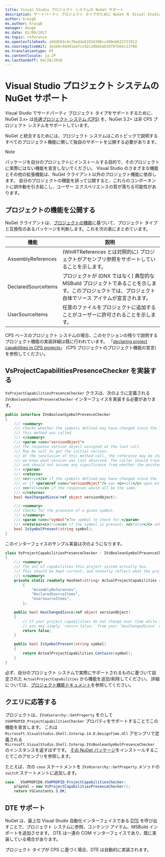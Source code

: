 ```yaml
---
title: Visual Studio プロジェクト システムの NuGet サポート
description: サードパーティ プロジェクト タイプのために NuGet を Visual Studio プロジェクト システムに統合する
author: kraigb
ms.author: kraigb
manager: douge
ms.date: 01/09/2017
ms.topic: reference
ms.openlocfilehash: a9dd503c4c76adda6255d398cc400eb622721912
ms.sourcegitcommit: 3eab9c4dd41ea7ccd2c28bb5ab16f6fbbec13708
ms.translationtype: HT
ms.contentlocale: ja-JP
ms.lasthandoff: 04/26/2018
---
```

# <a name="nuget-support-for-the-visual-studio-project-system"></a>Visual Studio プロジェクト システムの NuGet サポート

Visual Studio でサードパーティ プロジェクト タイプをサポートするために、NuGet 3.x+ は[共通プロジェクト システム (CPS)](https://github.com/Microsoft/VSProjectSystem/blob/master/doc/overview/intro.md) を、NuGet 3.2+ は非 CPS プロジェクト システムをサポートしています。

NuGet と統合するためには、プロジェクト システムはこのトピックで説明するすべてのプロジェクト機能に関して独自のサポートを公開する必要があります。

> [!Note]
> パッケージを自分のプロジェクトにインストールする目的で、そのプロジェクトに実際にはない機能を宣言しないでください。 Visual Studio のさまざまな機能とその他の拡張機能は、NuGet クライアント以外のプロジェクト機能に依存します。 自分のプロジェクトの機能を誤って公開すると、これらのコンポーネントに誤作動を引き起こし、ユーザー エクスペリエンスの質が落ちる可能性があります。

## <a name="advertise-project-capabilities"></a>プロジェクトの機能を公開する

NuGet クライアントは、[プロジェクトの機能](https://github.com/Microsoft/VSProjectSystem/blob/master/doc/overview/about_project_capabilities.md)に基づいて、プロジェクト タイプと互換性のあるパッケージを判断します。これを次の表にまとめています。

| 機能 | 説明 |
| --- | --- |
| AssemblyReferences | (WinRTReferences とは対照的に) プロジェクトがアセンブリ参照をサポートしていることを示します。 |
| DeclaredSourceItems | プロジェクトが (DNX ではなく) 典型的な MSBuild プロジェクトであることを示します。このプロジェクトでは、プロジェクト自体でソース アイテムが宣言されます。 |
| UserSourceItems|任意のファイルをプロジェクトに追加することがユーザーに許可されることを示します。 |

CPS ベースのプロジェクト システムの場合、このセクションの残りで説明するプロジェクト機能の実装詳細は既に行われています。 「[declaring project capabilities in CPS projects](https://github.com/Microsoft/VSProjectSystem/blob/master/doc/overview/about_project_capabilities.md#how-to-declare-project-capabilities-in-your-project)」 (CPS プロジェクトのプロジェクト機能の宣言) を参照してください。

## <a name="implementing-vsprojectcapabilitiespresencechecker"></a>VsProjectCapabilitiesPresenceChecker を実装する

`VsProjectCapabilitiesPresenceChecker` クラスは、次のように定義される `IVsBooleanSymbolPresenceChecker` インターフェイスを実装する必要があります。

```cs
public interface IVsBooleanSymbolPresenceChecker
{
    /// <summary>
    /// Checks whether the symbols defined may have changed since the last time
    /// this method was called.
    /// </summary>
    /// <param name="versionObject">
    /// The response version object assigned at the last call.
    /// May be null to get the initial version.
    /// At the conclusion of this method call, the reference may be changed so that on a subsequent call
    /// we know what version was last observed. The caller should treat this value as an opaque object,
    /// and should not assume any significance from whether the pointer changed or not.
    /// </param>
    /// <returns>
    /// <c>true</c> if the symbols defined may have changed since the last call to this method
    /// or if <paramref name="versionObject"/> was <c>null</c> upon entering this method.
    /// <c>false</c> if the responses would all be the same.
    /// </returns>
    bool HasChangedSince(ref object versionObject);

    /// <summary>
    /// Checks for the presence of a given symbol.
    /// </summary>
    /// <param name="symbol">The symbol to check for.</param>
    /// <returns><c>true</c> if the symbol is present; <c>false</c> otherwise.</returns>
    bool IsSymbolPresent(string symbol);
}
```

このインターフェイスのサンプル実装は次のようになります。

```cs
class VsProjectCapabilitiesPresenceChecker : IVsBooleanSymbolPresenceChecker
{
    /// <summary>
    /// The set of capabilities this project system actually has.
    /// This should be kept current, and honestly reflect what the project can do.
    /// </summary>
    private static readonly HashSet<string> ActualProjectCapabilities = new HashSet<string>(StringComparer.OrdinalIgnoreCase)
        {
            "AssemblyReferences",
            "DeclaredSourceItems",
            "UserSourceItems",
        };

    public bool HasChangedSince(ref object versionObject)
    {
        // If your project capabilities do not change over time while the project is open,
        // you may simply `return false;` from your `HasChangedSince` method.
        return false;
    }

    public bool IsSymbolPresent(string symbol)
    {
        return ActualProjectCapabilities.Contains(symbol);
    }
}
```

必ず、自分のプロジェクト システムで実際にサポートされるものに基づいて設定された `ActualProjectCapabilities` から機能を追加/削除してください。 詳細については、[プロジェクト機能ドキュメント](https://github.com/Microsoft/VSProjectSystem/blob/master/doc/overview/project_capabilities.md)を参照してください。

## <a name="responding-to-queries"></a>クエリに応答する

プロジェクトは、`IVsHierarchy::GetProperty` を介して `VSHPROPID_ProjectCapabilitiesChecker` プロパティをサポートすることでこの機能を宣言します。 これは `Microsoft.VisualStudio.Shell.Interop.14.0.DesignTime.dll` アセンブリで定義される `Microsoft.VisualStudio.Shell.Interop.IVsBooleanSymbolPresenceChecker` のインスタンスを返すはずです。 [その NuGet パッケージ](https://www.nuget.org/packages/Microsoft.VisualStudio.Shell.Interop.14.0.DesignTime)をインストールすることでこのアセンブリを参照します。

たとえば、次の `case` ステートメントを `IVsHierarchy::GetProperty` メソッドの `switch` ステートメントに追加します。

```cs
case __VSHPROPID8.VSHPROPID_ProjectCapabilitiesChecker:
    propVal = new VsProjectCapabilitiesPresenceChecker();
    return VSConstants.S_OK;
```

## <a name="dte-support"></a>DTE サポート

NuGet は、最上位 Visual Studio 自動化インターフェイスである [DTE](/dotnet/api/envdte.dte?view=visualstudiosdk-2017) を呼び出すことで、プロジェクト システムに参照、コンテンツ アイテム、MSBuild インポートを追加させます。 DTE は一連の COM インターフェイスであり、既に実装している場合があります。

プロジェクト タイプが CPS に基づく場合、DTE は自動的に実装されます。
